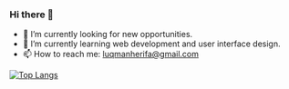### Hi there 👋

- 🔭 I’m currently looking for new opportunities.
- 🌱 I’m currently learning web development and user interface design.
- 📫 How to reach me: luqmanherifa@gmail.com


[![Top Langs](https://github-readme-stats.vercel.app/api/top-langs/?username=luqmanherifa&layout=compact&langs_count=10&hide=blade,shell,hack)](https://github.com/luqmanherifa)


